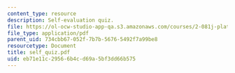 ```yaml
---
content_type: resource
description: Self-evaluation quiz.
file: https://ol-ocw-studio-app-qa.s3.amazonaws.com/courses/2-081j-plates-and-shells-spring-2007/eb71e11c29566b4cd69a5bf3dd66b575_self_quiz.pdf
file_type: application/pdf
parent_uid: 734cbb67-052f-7b7b-5676-5492f7a99be8
resourcetype: Document
title: self_quiz.pdf
uid: eb71e11c-2956-6b4c-d69a-5bf3dd66b575
---
```

